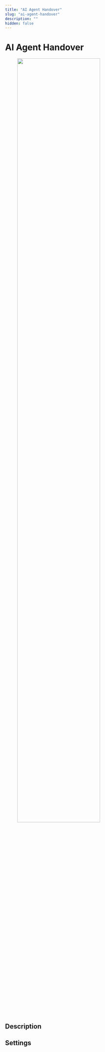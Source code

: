 ```yaml
---
title: "AI Agent Handover"
slug: "ai-agent-handover"
description: ""
hidden: false
---
```


# AI Agent Handover

<figure>
  <img class="image-center" src="../../../../../_assets/ai/build/node-reference/ai/ai-agent-handover.png" width="80%" />
</figure>

## Description

## Settings

